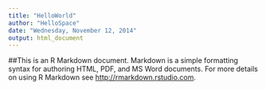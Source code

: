 ```yaml
---
title: "HelloWorld"
author: "HelloSpace"
date: "Wednesday, November 12, 2014"
output: html_document
---
```


##This is an R Markdown document. Markdown is a simple formatting syntax for authoring HTML, PDF, and MS Word documents. For more details on using R Markdown see <http://rmarkdown.rstudio.com>.

